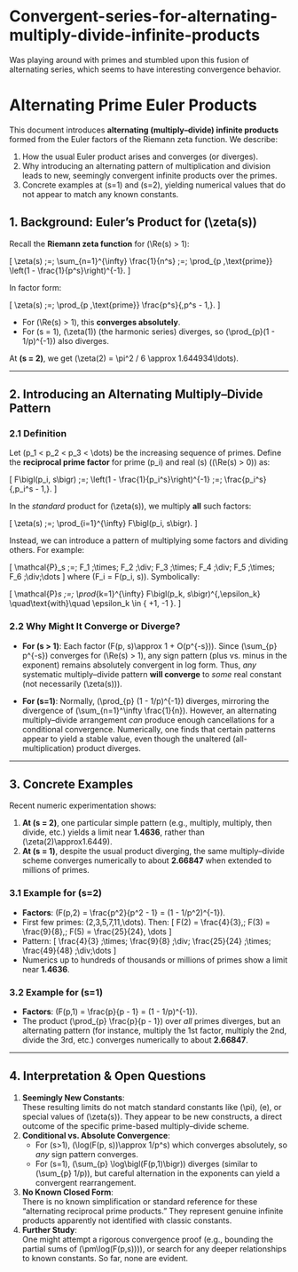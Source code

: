 # Convergent-series-for-alternating-multiply-divide-infinite-products

Was playing around with primes and stumbled upon this fusion of alternating series, which seems to have interesting convergence behavior.

# Alternating Prime Euler Products

This document introduces **alternating (multiply–divide) infinite products** formed from the Euler factors of the Riemann zeta function. We describe:

1. How the usual Euler product arises and converges (or diverges).
2. Why introducing an alternating pattern of multiplication and division leads to new, seemingly convergent infinite products over the primes.
3. Concrete examples at \(s=1\) and \(s=2\), yielding numerical values that do not appear to match any known constants.


## 1. Background: Euler’s Product for \(\zeta(s)\)

Recall the **Riemann zeta function** for \(\Re(s) > 1\):

\[
\zeta(s) 
\;=\; 
\sum_{n=1}^{\infty} \frac{1}{n^s}
\;=\;
\prod_{p \,\text{prime}} \left(1 - \frac{1}{p^s}\right)^{-1}.
\]

In factor form:

\[
\zeta(s) 
\;=\;
\prod_{p \,\text{prime}}
\frac{p^s}{\,p^s - 1\,}.
\]

- For \(\Re(s) > 1\), this **converges absolutely**.  
- For \(s = 1\), \(\zeta(1)\) (the harmonic series) diverges, so \(\prod_{p}(1 - 1/p)^{-1}\) also diverges.

At **\(s = 2\)**, we get \(\zeta(2) = \pi^2 / 6 \approx 1.644934\ldots\).

---

## 2. Introducing an Alternating Multiply–Divide Pattern

### 2.1 Definition

Let \(p_1 < p_2 < p_3 < \dots\) be the increasing sequence of primes. Define the **reciprocal prime factor** for prime \(p_i\) and real \(s\) (\(\Re(s) > 0\)) as:

\[
F\bigl(p_i, s\bigr) 
\;=\;
\left(1 - \frac{1}{p_i^s}\right)^{-1} 
\;=\;
\frac{p_i^s}{\,p_i^s - 1\,}.
\]

In the *standard* product for \(\zeta(s)\), we multiply **all** such factors:

\[
\zeta(s) 
\;=\;
\prod_{i=1}^{\infty} F\bigl(p_i, s\bigr).
\]

Instead, we can introduce a pattern of multiplying some factors and dividing others. For example:

\[
\mathcal{P}_s
\;=\;
F_1 
\;\times\; 
F_2
\;\div\;
F_3
\;\times\;
F_4
\;\div\;
F_5
\;\times\;
F_6
\;\div\;\dots
\]
where \(F_i = F(p_i, s)\). Symbolically:

\[
\mathcal{P}_s 
\;=\;
\prod_{k=1}^{\infty}
F\bigl(p_k, s\bigr)^{\,\epsilon_k}
\quad\text{with}\quad
\epsilon_k \in \{ +1, -1 \}.
\]

### 2.2 Why Might It Converge or Diverge?

- **For \(s > 1\)**: Each factor \(F(p, s)\approx 1 + O(p^{-s})\). Since \(\sum_{p} p^{-s}\) converges for \(\Re(s) > 1\), any sign pattern (plus vs. minus in the exponent) remains absolutely convergent in log form. Thus, *any* systematic multiply–divide pattern **will converge** to *some* real constant (not necessarily \(\zeta(s)\)).

- **For \(s=1\)**: Normally, \(\prod_{p} (1 - 1/p)^{-1}\) diverges, mirroring the divergence of \(\sum_{n=1}^\infty \frac{1}{n}\). However, an alternating multiply–divide arrangement *can* produce enough cancellations for a conditional convergence. Numerically, one finds that certain patterns appear to yield a stable value, even though the unaltered (all-multiplication) product diverges.

---

## 3. Concrete Examples

Recent numeric experimentation shows:

1. **At \(s = 2\)**, one particular simple pattern (e.g., multiply, multiply, then divide, etc.) yields a limit near **1.4636**, rather than \(\zeta(2)\approx1.6449\).  
2. **At \(s = 1\)**, despite the usual product diverging, the same multiply–divide scheme converges numerically to about **2.66847** when extended to millions of primes.

### 3.1 Example for \(s=2\)

- **Factors**: \(F(p,2) = \frac{p^2}{p^2 - 1} = (1 - 1/p^2)^{-1}\).  
- First few primes: \(2,3,5,7,11,\dots\). Then:
  \[
  F(2) = \frac{4}{3},\; F(3) = \frac{9}{8},\; F(5) = \frac{25}{24}, \dots
  \]
- Pattern: 
  \[
  \frac{4}{3}
  \;\times\;
  \frac{9}{8}
  \;\div\;
  \frac{25}{24}
  \;\times\;
  \frac{49}{48}
  \;\div\;\dots
  \]
- Numerics up to hundreds of thousands or millions of primes show a limit near **1.4636**.

### 3.2 Example for \(s=1\)

- **Factors**: \(F(p,1) = \frac{p}{p - 1} = (1 - 1/p)^{-1}\).  
- The product \(\prod_{p} \frac{p}{p - 1}\) over *all* primes diverges, but an alternating pattern (for instance, multiply the 1st factor, multiply the 2nd, divide the 3rd, etc.) converges numerically to about **2.66847**.

---

## 4. Interpretation & Open Questions

1. **Seemingly New Constants**:  
   These resulting limits do not match standard constants like \(\pi\), \(e\), or special values of \(\zeta(s)\). They appear to be new constructs, a direct outcome of the specific prime-based multiply–divide scheme.
2. **Conditional vs. Absolute Convergence**:  
   - For \(s>1\), \(\log(F(p, s))\approx 1/p^s\) which converges absolutely, so *any* sign pattern converges.  
   - For \(s=1\), \(\sum_{p} \log\bigl(F(p,1)\bigr)\) diverges (similar to \(\sum_{p} 1/p\)), but careful alternation in the exponents can yield a convergent rearrangement.
3. **No Known Closed Form**:  
   There is no known simplification or standard reference for these “alternating reciprocal prime products.” They represent genuine infinite products apparently not identified with classic constants.
4. **Further Study**:  
   One might attempt a rigorous convergence proof (e.g., bounding the partial sums of \(\pm\log(F(p,s))\)), or search for any deeper relationships to known constants. So far, none are evident.
